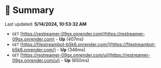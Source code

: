 # 📖 Summary
Last updated: **5/14/2024, 10:53:32 AM**

- `GET` [https://restreamer-09gx.onrender.com](https://restreamer-09gx.onrender.com) - **Up** (407ms)
- `GET` [https://filestreambot-b5k6.onrender.com/](https://filestreambot-b5k6.onrender.com/) - **Up** (346ms)
- `GET` [https://restreamer-09gx.onrender.com/ui](https://restreamer-09gx.onrender.com/ui) - **Up** (650ms)
